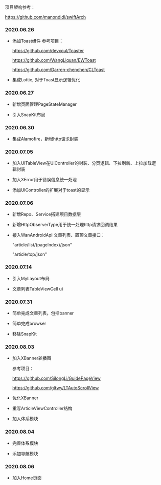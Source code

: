 项目架构参考：

https://github.com/manondidi/swiftArch

### 2020.06.26
- 添加Toast组件
  参考项目：
  
  https://github.com/devxoul/Toaster
  
  https://github.com/WangLiquan/EWToast
  
  https://github.com/Darren-chenchen/CLToast

- 集成Lottie, 对于Toast显示逻辑优化

### 2020.06.27
- 新增页面管理PageStateManager

- 引入SnapKit布局

### 2020.06.30

- 集成Alamofire，新增http请求封装

### 2020.07.05

- 加入UITableView在UIController的封装、分页逻辑、下拉刷新、上拉加载逻辑封装

- 加入XError用于错误信息统一处理

- 添加UIController的扩展对于toast的显示

### 2020.07.06

- 新增Repo、Service搭建项目数据层

- 新增HttpObserverType用于统一处理http请求回调结果

- 接入WanAndroidApi 文章列表、置顶文章接口：

    "article/list/\(pageIndex)/json"

    "article/top/json"

### 2020.07.14

- 引入MyLayout布局

- 文章列表TableViewCell ui

### 2020.07.31

- 简单完成文章列表，包括banner

- 简单完成browser

- 移除SnapKit

### 2020.08.03

- 加入XBanner轮播图

  参考项目：

  https://github.com/SilongLi/GuidePageView

  https://github.com/gltwy/LTAutoScrollView

- 优化XBanner

- 重写ArticleViewController结构

- 加入体系模块

### 2020.08.04

- 完善体系模块

- 添加导航模块

### 2020.08.06

- 加入Home页面